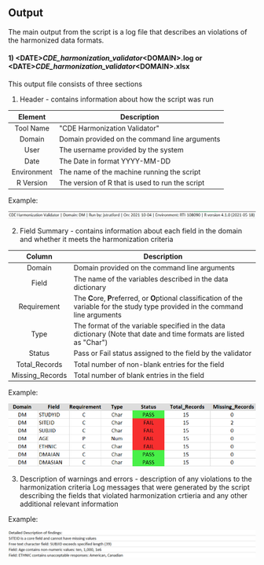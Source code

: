 ## Output
The main output from the script is a log file that describes an violations of the harmonized data formats. 

#### 1) \<DATE\>_CDE_harmonization_validator_\<DOMAIN\>.log or \<DATE\>_CDE_harmonization_validator_\<DOMAIN\>.xlsx
This output file consists of three sections
1. Header - contains information about how the script was run

|     Element     | Description                                     |
|:---------------:|-------------------------------------------------|
|     Tool Name   | "CDE Harmonization Validator"                   |
|      Domain     | Domain provided on the command line arguments   |
|       User      | The username provided by the system             |
|       Date      | The Date in format YYYY-MM-DD                   |
|   Environment   | The name of the machine running the script      |
|    R Version    | The version of R that is used to run the script |

Example:
<p align="left">
  <img src="images/output_header.png"
       alt="example output header" 
       width="800"/>
</p>

2. Field Summary - contains information about each field in the domain and whether it meets the harmonization criteria

|     Column      | Description                                                                                           |
|:---------------:|-------------------------------------------------------------------------------------------------------|
|     Domain      | Domain provided on the command line arguments                                                         |
|      Field      | The name of the variables described in the data dictionary                                            |
|   Requirement   | The **C**ore, **P**referred, or **O**ptional classification of the variable for the study type provided in the command line arguments|
|      Type       | The format of the variable specified in the data dictionary (Note that date and time formats are listed as "Char")|
|     Status      | Pass or Fail status assigned to the field by the validator                                            |
|  Total_Records  | Total number of non-blank entries for the field                                                       |
| Missing_Records | Total number of blank entries in the field                                                            |

Example:
<p align="left">
  <img src="images/output_field_summary.png"
       alt="example output table" 
       width="800"/>
</p>

3. Description of warnings and errors - description of any violations to the harmonization criteria
Log messages that were generated by the script describing the fields that violated harmonization crtieria and any other additional relevant information

Example:
<p align="left">
  <img src="images/output_log_statements.png"
       alt="example output log" 
       width="800"/>
</p>
